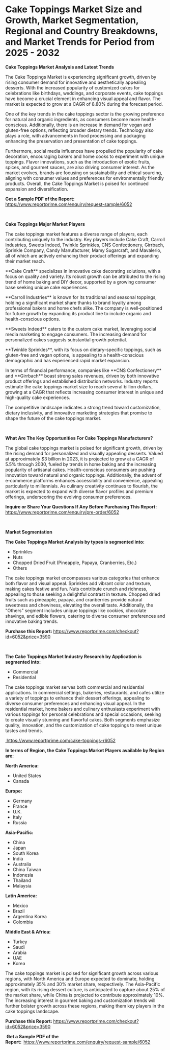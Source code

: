 <p><h1>Cake Toppings Market Size and Growth, Market Segmentation, Regional and Country Breakdowns, and Market Trends for Period from 2025 -  2032</h1></p><p><strong>Cake Toppings Market Analysis and Latest Trends</strong></p>
<p><p>The Cake Toppings Market is experiencing significant growth, driven by rising consumer demand for innovative and aesthetically appealing desserts. With the increased popularity of customized cakes for celebrations like birthdays, weddings, and corporate events, cake toppings have become a crucial element in enhancing visual appeal and flavor. The market is expected to grow at a CAGR of 8.80% during the forecast period.</p><p>One of the key trends in the cake toppings sector is the growing preference for natural and organic ingredients, as consumers become more health-conscious. Additionally, there is an increase in demand for vegan and gluten-free options, reflecting broader dietary trends. Technology also plays a role, with advancements in food processing and packaging enhancing the preservation and presentation of cake toppings.</p><p>Furthermore, social media influences have propelled the popularity of cake decoration, encouraging bakers and home cooks to experiment with unique toppings. Flavor innovations, such as the introduction of exotic fruits, spices, and gourmet sauces, are also driving consumer interest. As the market evolves, brands are focusing on sustainability and ethical sourcing, aligning with consumer values and preferences for environmentally friendly products. Overall, the Cake Toppings Market is poised for continued expansion and diversification.</p></p>
<p><strong>Get a Sample PDF of the Report:&nbsp;</strong> <a href="https://www.reportprime.com/enquiry/request-sample/6052?utm_campaign=4465&utm_medium=2&utm_source=Github&utm_content=ia&utm_term=14052025&utm_id=cake-toppings">https://www.reportprime.com/enquiry/request-sample/6052</a></p>
<p>&nbsp;</p>
<p><strong>Cake Toppings Major Market Players</strong></p>
<p><p>The cake toppings market features a diverse range of players, each contributing uniquely to the industry. Key players include Cake Craft, Carroll Industries, Sweets Indeed, Twinkle Sprinkles, CNS Confectionery, Girrbach, Sprinkle Company, Candy Manufacturer, Mamy Sugarcraft, and Mavalerio, all of which are actively enhancing their product offerings and expanding their market reach.</p><p>**Cake Craft** specializes in innovative cake decorating solutions, with a focus on quality and variety. Its robust growth can be attributed to the rising trend of home baking and DIY decor, supported by a growing consumer base seeking unique cake experiences. </p><p>**Carroll Industries** is known for its traditional and seasonal toppings, holding a significant market share thanks to brand loyalty among professional bakers and home chefs alike. The company is well-positioned for future growth by expanding its product line to include organic and health-conscious options.</p><p>**Sweets Indeed** caters to the custom cake market, leveraging social media marketing to engage consumers. The increasing demand for personalized cakes suggests substantial growth potential. </p><p>**Twinkle Sprinkles**, with its focus on dietary-specific toppings, such as gluten-free and vegan options, is appealing to a health-conscious demographic and has experienced rapid market expansion.</p><p>In terms of financial performance, companies like **CNS Confectionery** and **Girrbach** boast strong sales revenues, driven by both innovative product offerings and established distribution networks. Industry reports estimate the cake toppings market size to reach several billion dollars, growing at a CAGR that reflects increasing consumer interest in unique and high-quality cake experiences.</p><p>The competitive landscape indicates a strong trend toward customization, dietary inclusivity, and innovative marketing strategies that promise to shape the future of the cake toppings market.</p></p>
<p>&nbsp;</p>
<p><strong>What Are The Key Opportunities For Cake Toppings Manufacturers?</strong></p>
<p><p>The global cake toppings market is poised for significant growth, driven by the rising demand for personalized and visually appealing desserts. Valued at approximately $3 billion in 2023, it is projected to grow at a CAGR of 5.5% through 2030, fueled by trends in home baking and the increasing popularity of artisanal cakes. Health-conscious consumers are pushing innovation toward natural and organic toppings. Additionally, the advent of e-commerce platforms enhances accessibility and convenience, appealing particularly to millennials. As culinary creativity continues to flourish, the market is expected to expand with diverse flavor profiles and premium offerings, underscoring the evolving consumer preferences.</p></p>
<p><strong>Inquire or Share Your Questions If Any Before Purchasing This Report:</strong> <a href="https://www.reportprime.com/enquiry/pre-order/6052?utm_campaign=4465&utm_medium=2&utm_source=Github&utm_content=ia&utm_term=14052025&utm_id=cake-toppings">https://www.reportprime.com/enquiry/pre-order/6052</a></p>
<p>&nbsp;</p>
<p><strong>Market Segmentation</strong></p>
<p><strong>The Cake Toppings Market Analysis by types is segmented into:</strong></p>
<p><ul><li>Sprinkles</li><li>Nuts</li><li>Chopped Dried Fruit (Pineapple, Papaya, Cranberries, Etc.)</li><li>Others</li></ul></p>
<p><p>The cake toppings market encompasses various categories that enhance both flavor and visual appeal. Sprinkles add vibrant color and texture, making cakes festive and fun. Nuts contribute crunch and richness, appealing to those seeking a delightful contrast in texture. Chopped dried fruits such as pineapple, papaya, and cranberries provide natural sweetness and chewiness, elevating the overall taste. Additionally, the "Others" segment includes unique toppings like cookies, chocolate shavings, and edible flowers, catering to diverse consumer preferences and innovative baking trends.</p></p>
<p><strong>Purchase this Report:&nbsp;</strong><a href="https://www.reportprime.com/checkout?id=6052&price=3590&utm_campaign=4465&utm_medium=2&utm_source=Github&utm_content=ia&utm_term=14052025&utm_id=cake-toppings">https://www.reportprime.com/checkout?id=6052&price=3590</a></p>
<p>&nbsp;</p>
<p><strong>The Cake Toppings Market Industry Research by Application is segmented into:</strong></p>
<p><ul><li>Commercial</li><li>Residential</li></ul></p>
<p><p>The cake toppings market serves both commercial and residential applications. In commercial settings, bakeries, restaurants, and cafes utilize a variety of toppings to enhance their dessert offerings, appealing to diverse consumer preferences and enhancing visual appeal. In the residential market, home bakers and culinary enthusiasts experiment with various toppings for personal celebrations and special occasions, seeking to create visually stunning and flavorful cakes. Both segments emphasize quality, innovation, and the customization of cake toppings to meet unique tastes and trends.</p></p>
<p><a href="https://www.reportprime.com/cake-toppings-r6052?utm_campaign=4465&utm_medium=2&utm_source=Github&utm_content=ia&utm_term=14052025&utm_id=cake-toppings">&nbsp;https://www.reportprime.com/cake-toppings-r6052</a></p>
<p><strong>In terms of Region, the Cake Toppings Market Players available by Region are:</strong></p>
<p>
    <p> <strong> North America: </strong>
        <ul>
            <li>United States</li>
            <li>Canada</li>
        </ul>
        </p> 
    <p> <strong> Europe: </strong>
        <ul>
            <li>Germany</li>
            <li>France</li>
            <li>U.K.</li>
            <li>Italy</li>
            <li>Russia</li>
        </ul>
        </p> 
    <p> <strong> Asia-Pacific: </strong>
        <ul>
            <li>China</li>
            <li>Japan</li>
            <li>South Korea</li>
            <li>India</li>
            <li>Australia</li>
            <li>China Taiwan</li>
            <li>Indonesia</li>
            <li>Thailand</li>
            <li>Malaysia</li>
        </ul>
        </p> 
    <p> <strong> Latin America: </strong>
        <ul>
            <li>Mexico</li>
            <li>Brazil</li>
            <li>Argentina Korea</li>
            <li>Colombia</li>
        </ul>
        </p> 
    <p> <strong> Middle East & Africa: </strong>
        <ul>
            <li>Turkey</li>
            <li>Saudi</li>
            <li>Arabia</li>
            <li>UAE</li>
            <li>Korea</li>
        </ul>
    </p>
    </p>
<p><p>The cake toppings market is poised for significant growth across various regions, with North America and Europe expected to dominate, holding approximately 35% and 30% market share, respectively. The Asia-Pacific region, with its rising dessert culture, is anticipated to capture about 25% of the market share, while China is projected to contribute approximately 10%. The increasing interest in gourmet baking and customization trends will further bolster growth across these regions, making them key players in the cake toppings landscape.</p></p>
<p><strong>Purchase this Report: </strong><a href="https://www.reportprime.com/checkout?id=6052&price=3590&utm_campaign=4465&utm_medium=2&utm_source=Github&utm_content=ia&utm_term=14052025&utm_id=cake-toppings">https://www.reportprime.com/checkout?id=6052&price=3590</a></p>
<p>&nbsp;<strong>Get a Sample PDF of the Report:&nbsp;&nbsp;</strong><a href="https://www.reportprime.com/enquiry/request-sample/6052?utm_campaign=4465&utm_medium=2&utm_source=Github&utm_content=ia&utm_term=14052025&utm_id=cake-toppings">https://www.reportprime.com/enquiry/request-sample/6052</a></p>
<p><strong></strong></p>
<p><p></p><p></p><p></p></p>